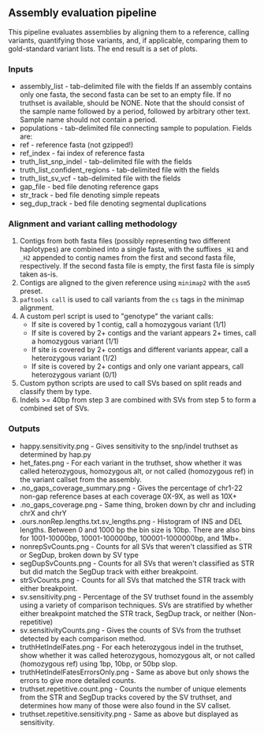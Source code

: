 ## Assembly evaluation pipeline
This pipeline evaluates assemblies by aligning them to a reference, calling variants, quantifying those variants, and, if applicable, comparing them to gold-standard variant lists.  The end result is a set of plots.

### Inputs
* assembly_list - tab-delimited file with the fields <assembly name> <first fasta> <second fasta> <truth name>  If an assembly contains only one fasta, the second fasta can be set to an empty file.  If no truthset is available, <truth name> should be NONE.  Note that the <assembly name> should consist of the sample name followed by a period, followed by arbitrary other text.  Sample name should not contain a period.
* populations - tab-delimited file connecting sample to population.  Fields are: <sample> <population code> <superpopulation code> <sex>
* ref - reference fasta (not gzipped!)
* ref_index - fai index of reference fasta
* truth_list_snp_indel - tab-delimited file with the fields <truth name> <vcf location>
* truth_list_confident_regions - tab-delimited file with the fields <truth name> <bed location>
* truth_list_sv_vcf - tab-delimited file with the fields <truth name> <vcf location>
* gap_file - bed file denoting reference gaps
* str_track - bed file denoting simple repeats
* seg_dup_track - bed file denoting segmental duplications

### Alignment and variant calling methodology
1. Contigs from both fasta files (possibly representing two different haplotypes) are combined into a single fasta, with the suffixes `_H1` and `_H2` appended to contig names from the first and second fasta file, respectively.  If the second fasta file is empty, the first fasta file is simply taken as-is.
2. Contigs are aligned to the given reference using `minimap2` with the `asm5` preset.
3. `paftools call` is used to call variants from the `cs` tags in the minimap alignment.
4. A custom perl script is used to "genotype" the variant calls:
    * If site is covered by 1 contig, call a homozygous variant (1/1)
    * If site is covered by 2+ contigs and the variant appears 2+ times, call a homozygous variant (1/1)
    * If site is covered by 2+ contigs and different variants appear, call a heterozygous variant (1/2)
    * If site is covered by 2+ contigs and only one variant appears, call heterozygous variant (0/1)
5. Custom python scripts are used to call SVs based on split reads and classify them by type.
6. Indels >= 40bp from step 3 are combined with SVs from step 5 to form a combined set of SVs.

### Outputs
* happy.sensitivity.png - Gives sensitivity to the snp/indel truthset as determined by hap.py
* het_fates.png - For each variant in the truthset, show whether it was called heterozygous, homozygous alt, or not called (homozygous ref) in the variant callset from the assembly.
* <assembly name>.no_gaps_coverage_summary.png - Gives the percentage of chr1-22 non-gap reference bases at each coverage 0X-9X, as well as 10X+
* <assembly name>.no_gaps_coverage.png - Same thing, broken down by chr and including chrX and chrY
* <assembly name>.ours.nonRep.lengths.txt.sv_lengths.png - Histogram of INS and DEL lengths.  Between 0 and 1000 bp the bin size is 10bp.  There are also bins for 1001-10000bp, 10001-100000bp, 100001-1000000bp, and 1Mb+.
* nonrepSvCounts.png - Counts for all SVs that weren't classified as STR or SegDup, broken down by SV type
* segDupSvCounts.png - Counts for all SVs that weren't classified as STR but did match the SegDup track with either breakpoint.
* strSvCounts.png - Counts for all SVs that matched the STR track with either breakpoint.
* sv.sensitivity.png - Percentage of the SV truthset found in the assembly using a variety of comparison techniques.  SVs are stratified by whether either breakpoint matched the STR track, SegDup track, or neither (Non-repetitive)
* sv.sensitivityCounts.png - Gives the counts of SVs from the truthset detected by each comparison method.
* truthHetIndelFates.png - For each heterozygous indel in the truthset, show whether it was called heterozygous, homozygous alt, or not called (homozygous ref) using 1bp, 10bp, or 50bp slop.
* truthHetIndelFatesErrorsOnly.png - Same as above but only shows the errors to give more detailed counts.
* truthset.repetitive.count.png - Counts the number of unique elements from the STR and SegDup tracks covered by the SV truthset, and determines how many of those were also found in the SV callset.
* truthset.repetitive.sensitivity.png - Same as above but displayed as sensitivity.
